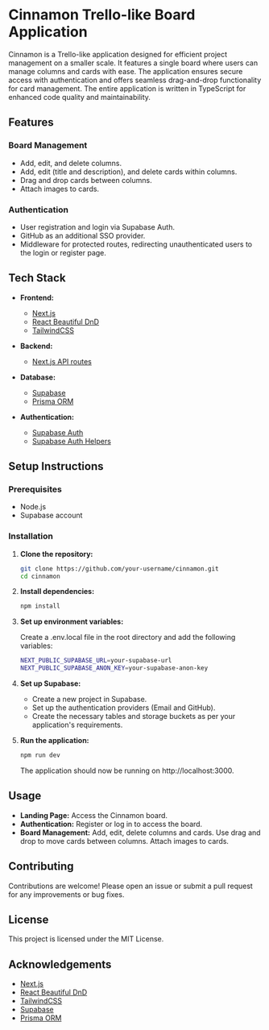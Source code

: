 # Cinnamon Trello-like Board Application

Cinnamon is a Trello-like application designed for efficient project management on a smaller scale. It features a single board where users can manage columns and cards with ease. The application ensures secure access with authentication and offers seamless drag-and-drop functionality for card management. The entire application is written in TypeScript for enhanced code quality and maintainability.

## Features

### Board Management
- Add, edit, and delete columns.
- Add, edit (title and description), and delete cards within columns.
- Drag and drop cards between columns.
- Attach images to cards.

### Authentication
- User registration and login via Supabase Auth.
- GitHub as an additional SSO provider.
- Middleware for protected routes, redirecting unauthenticated users to the login or register page.

## Tech Stack

- **Frontend:**
  - [Next.js](https://nextjs.org/)
  - [React Beautiful DnD](https://github.com/atlassian/react-beautiful-dnd)
  - [TailwindCSS](https://tailwindcss.com/)

- **Backend:**
  - [Next.js API routes](https://nextjs.org/docs/api-routes/introduction)

- **Database:**
  - [Supabase](https://supabase.io/)
  - [Prisma ORM](https://www.prisma.io/)

- **Authentication:**
  - [Supabase Auth](https://supabase.io/docs/guides/auth)
  - [Supabase Auth Helpers](https://github.com/supabase/auth-helpers)

## Setup Instructions

### Prerequisites

- Node.js
- Supabase account

### Installation

1. **Clone the repository:**

   ```bash
   git clone https://github.com/your-username/cinnamon.git
   cd cinnamon
   ```
2. **Install dependencies:**

    ```bash
    npm install
    ```
3. **Set up environment variables:**
    

    Create a .env.local file in the root directory and add     the following variables:

    ```bash
    NEXT_PUBLIC_SUPABASE_URL=your-supabase-url
    NEXT_PUBLIC_SUPABASE_ANON_KEY=your-supabase-anon-key
    ```

4. **Set up Supabase:**

    - Create a new project in Supabase.
    - Set up the authentication providers (Email and GitHub).
    - Create the necessary tables and storage buckets as per your application's requirements.

5. **Run the application:**

    ```bash
    npm run dev
    ```

    The application should now be running on http://localhost:3000.

## Usage

- **Landing Page:** Access the Cinnamon board.
- **Authentication:** Register or log in to access the board.
- **Board Management:** Add, edit, delete columns and cards. Use drag and drop to move cards between columns. Attach images to cards.

## Contributing

Contributions are welcome! Please open an issue or submit a pull request for any improvements or bug fixes.

## License

This project is licensed under the MIT License.

## Acknowledgements

- [Next.js](https://nextjs.org/)
- [React Beautiful DnD](https://github.com/atlassian/react-beautiful-dnd)
- [TailwindCSS](https://tailwindcss.com/)
- [Supabase](https://supabase.io/)
- [Prisma ORM](https://www.prisma.io/)


